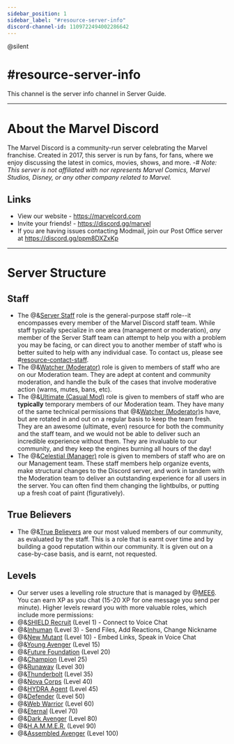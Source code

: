 ```yaml
---
sidebar_position: 1
sidebar_label: "#resource-server-info"
discord-channel-id: 1109722494002286642
---
```

@silent
# #resource-server-info

This channel is the server info channel in Server Guide.

---

# About the Marvel Discord
The Marvel Discord is a community-run server celebrating the Marvel franchise. Created in 2017, this server is run by fans, for fans, where we enjoy discussing the latest in comics, movies, shows, and more.
-# *Note: This server is not affiliated with nor represents Marvel Comics, Marvel Studios, Disney, or any other company related to Marvel.*
## Links
* View our website - https://marvelcord.com
* Invite your friends! - https://discord.gg/marvel
* If you are having issues contacting Modmail, join our Post Office server at https://discord.gg/ppm8DXZxKp

---

# Server Structure
## Staff
* The @&[Server Staff](281649289397141505) role is the general-purpose staff role--it encompasses every member of the Marvel Discord staff team. While staff typically specialize in one area (management or moderation), *any* member of the Server Staff team can attempt to help you with a problem you may be facing, or can direct you to another member of staff who is better suited to help with any individual case. To contact us, please see #[resource-contact-staff](1109723001836011621).
* The @&[Watcher (Moderator)](1331074887082704916) role is given to members of staff who are on our Moderation team. They are adept at content and community moderation, and handle the bulk of the cases that involve moderative action (warns, mutes, bans, etc). 
* The @&[Ultimate (Casual Mod)](1328709294413058149) role is given to members of staff who are __typically__ temporary members of our Moderation team. They have many of the same technical permissions that @&[Watcher (Moderator)](1331074887082704916)s have, but are rotated in and out on a regular basis to keep the team fresh. They are an awesome (ultimate, even) resource for both the community and the staff team, and we would not be able to deliver such an incredible experience without them. They are invaluable to our community, and they keep the engines burning all hours of the day!
* The @&[Celestial (Manager)](1328964907420356608) role is given to members of staff who are on our Management team. These staff members help organize events, make structural changes to the Discord server, and work in tandem with the Moderation team to deliver an outstanding experience for all users in the server. You can often find them changing the lightbulbs, or putting up a fresh coat of paint (figuratively). 
## True Believers
* The @&[True Believers](281650017285177344) are our most valued members of our community, as evaluated by the staff. This is a role that is earnt over time and by building a good reputation within our community. It is given out on a case-by-case basis, and is earnt, not requested.
## Levels
* Our server uses a levelling role structure that is managed by @[MEE6](159985870458322944). You can earn XP as you chat (15-20 XP for one message you send per minute). Higher levels reward you with more valuable roles, which include more permissions:
 * @&[SHIELD Recruit](287087712765476864) (Level 1) - Connect to Voice Chat
 * @&[Inhuman](1109390288549584936) (Level 3) - Send Files, Add Reactions, Change Nickname
 * @&[New Mutant](287087791274328064) (Level 10) - Embed Links, Speak in Voice Chat
 * @&[Young Avenger](287087829803204609) (Level 15)
 * @&[Future Foundation](287087857389273088) (Level 20)
 * @&[Champion](287087879157448705) (Level 25)
 * @&[Runaway](287087905493483521) (Level 30)
 * @&[Thunderbolt](287087930475020289) (Level 35)
 * @&[Nova Corps](287087958564274176) (Level 40)
 * @&[HYDRA Agent](287087980999475200) (Level 45)
 * @&[Defender](287087999202754571) (Level 50)
 * @&[Web Warrior](499805907186614273) (Level 60)
 * @&[Eternal](499806136720031745) (Level 70)
 * @&[Dark Avenger](499806364860940298) (Level 80)
 * @&[H.A.M.M.E.R.](499806353150312458) (Level 90)
 * @&[Assembled Avenger](499806725826674708) (Level 100)

